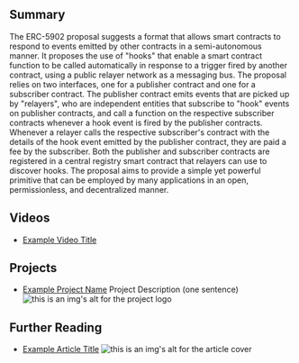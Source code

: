 ## Summary

The ERC-5902 proposal suggests a format that allows smart contracts to respond to events emitted by other contracts in a semi-autonomous manner. It proposes the use of "hooks" that enable a smart contract function to be called automatically in response to a trigger fired by another contract, using a public relayer network as a messaging bus. The proposal relies on two interfaces, one for a publisher contract and one for a subscriber contract. The publisher contract emits events that are picked up by "relayers", who are independent entities that subscribe to "hook" events on publisher contracts, and call a function on the respective subscriber contracts whenever a hook event is fired by the publisher contracts. Whenever a relayer calls the respective subscriber's contract with the details of the hook event emitted by the publisher contract, they are paid a fee by the subscriber. Both the publisher and subscriber contracts are registered in a central registry smart contract that relayers can use to discover hooks. The proposal aims to provide a simple yet powerful primitive that can be employed by many applications in an open, permissionless, and decentralized manner.

## Videos

- [Example Video Title](https://www.youtube.com/watch?v=TDGq4aeevgY)

## Projects

- [Example Project Name](https://xxxx.xxx/xxxxx) Project Description (one sentence) ![this is an img's alt for the project logo](https://xxxx.xxx/project-logo.xxx)

## Further Reading

- [Example Article Title](https://xxxx.xxx/xxxxx) ![this is an img's alt for the article cover](https://xxxx.xxx/article-cover.xxx)
